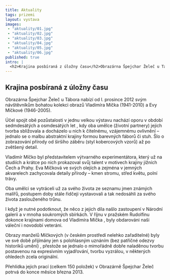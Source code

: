 ```yaml
---
title: Aktuality
tags: prizemi
layout: vystava
images:
 - "aktuality/01.jpg"
 - "aktuality/02.jpg"
 - "aktuality/03.jpg"
 - "aktuality/04.jpg"
 - "aktuality/05.jpg"
 - "aktuality/06.jpg"
published: true
intro: |
  <h2>Krajina posbíraná z úložny času</h2>Obrazárna Špejchar Želeč u Tábora nabízí od l. prosince 2012 svým návštěvníkům bohatou kolekci obrazů Vladimíra Míčka (1941-2010) a Evy Míčkové (1946-2005).
---
```

<h2>Krajina posbíraná z úložny času</h2>
Obrazárna Špejchar Želeč u Tábora nabízí od l. prosince 2012 svým návštěvníkům bohatou kolekci obrazů Vladimíra Míčka (1941-2010) a Evy Míčkové (1946-2005).

Účel spojit obě pozůstalosti v jednu velkou výstavu nachází oporu v období sedmdesátých a osmdesátých let , kdy oba umělce (životní partnery) jejich tvorba sbližovala a docházelo u nich k čitelnému, vzájemnému ovlivnění – jednalo se o malbu abstraktní krajiny formou barevných fáborů či stuh. Šlo o zobrazování přírody od širšího záběru (styl kobercových vzorů) až po zvětšený detail.

Vladimír Míčko byl představitelem výtvarného experimentátora, který už na studiích a  krátce po nich prokazoval svůj talent v motivech krajiny jižních Čech a Prahy. Eva Míčková ve svých olejích a zejména v jemných akvarelech zachycovala detaily přírody – kmen stromu, střed květu, polní trávy.

Oba umělci se vytráceli už za svého života ze seznamu jmen známých malířů, postupem doby stále řidčeji vystavovali a tak nedosáhli za svého života  zaslouženého trůnu.

I když je nutné podotknout, že něco z jejich díla našlo zastoupení v Národní galerii a v mnoha soukromých sbírkách. V říjnu v pražském Rudolfinu dokonce krajinami domova od Vladimíra Míčka , byly obdarováni naši váleční i novodobí veteráni.

Obrazy manželů Míčkových (v českém prostředí nelehko zařaditelné) byly ve své době přijímány  jen s polohlasným uznáním (bez patřičné odezvy historiků umění) , přestože se jednalo o mimořádně dobře naladěnou tvorbu postavenou na expresivním vyjadřování, tvorbu vyzrálou, v některých ohledech zcela originální.

Přehlídka jejich prací (celkem 150 položek) v Obrazárně  Špejchar Želeč potrvá do konce měsíce března 2013.
